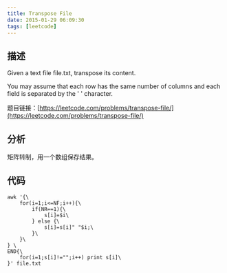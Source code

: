 ```yaml
---
title: Transpose File
date: 2015-01-29 06:09:30
tags: [leetcode]
---
```


## 描述

Given a text file file.txt, transpose its content.

You may assume that each row has the same number of columns and each field is separated by the ' ' character.

<!-- more -->

题目链接：[https://leetcode.com/problems/transpose-file/](https://leetcode.com/problems/transpose-file/)

## 分析

矩阵转制，用一个数组保存结果。

## 代码

```shell
awk '{\
    for(i=1;i<=NF;i++){\
        if(NR==1){\
            s[i]=$i\
        } else {\
            s[i]=s[i]" "$i;\
        }\
    }\
} \
END{\
    for(i=1;s[i]!="";i++) print s[i]\
}' file.txt
```